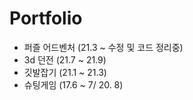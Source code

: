 # Portfolio

- 퍼즐 어드벤처 (21.3 ~ 수정 및 코드 정리중)
- 3d 던전 (21.7 ~ 21.9)
- 깃발잡기 (21.1 ~ 21.3)
- 슈팅게임 (17.6 ~ 7/ 20. 8)
